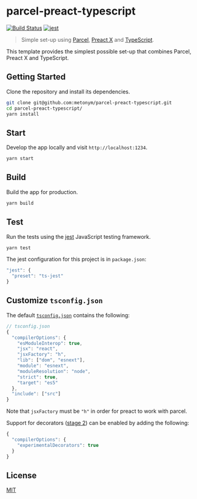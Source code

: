# parcel-preact-typescript

[![Build Status](https://travis-ci.com/metonym/parcel-preact-typescript.svg?branch=master)](https://travis-ci.com/metonym/parcel-preact-typescript)
[![jest](https://jestjs.io/img/jest-badge.svg)](https://github.com/facebook/jest)

> Simple set-up using [Parcel](https://parceljs.org/), [Preact X](https://preactjs.com/) and [TypeScript](https://www.typescriptlang.org/).

This template provides the simplest possible set-up that combines Parcel, Preact X and TypeScript.

## Getting Started

Clone the repository and install its dependencies.

```bash
git clone git@github.com:metonym/parcel-preact-typescript.git
cd parcel-preact-typescript/
yarn install
```

## Start

Develop the app locally and visit `http://localhost:1234`.

```bash
yarn start
```

## Build

Build the app for production.

```bash
yarn build
```

## Test

Run the tests using the [jest](https://jestjs.io/) JavaScript testing framework.

```bash
yarn test
```

The jest configuration for this project is in `package.json`:

```js
"jest": {
  "preset": "ts-jest"
}
```

## Customize `tsconfig.json`

The default [`tsconfig.json`](tsconfig.json) contains the following:

```js
// tsconfig.json
{
  "compilerOptions": {
    "esModuleInterop": true,
    "jsx": "react",
    "jsxFactory": "h",
    "lib": ["dom", "esnext"],
    "module": "esnext",
    "moduleResolution": "node",
    "strict": true,
    "target": "es5"
  },
  "include": ["src"]
}
```

Note that `jsxFactory` must be `"h"` in order for preact to work with parcel.

Support for decorators ([stage 2](https://github.com/tc39/proposal-decorators)) can be enabled by adding the following:

```js
{
  "compilerOptions": {
    "experimentalDecorators": true
  }
}
```

## License

[MIT](LICENSE)
